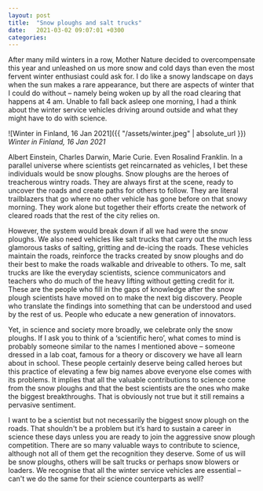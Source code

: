 ```yaml
---
layout: post
title:  "Snow ploughs and salt trucks"
date:   2021-03-02 09:07:01 +0300
categories:
---
```


After many mild winters in a row, Mother Nature decided to overcompensate this year and unleashed on us more snow and cold days than even the most fervent winter enthusiast could ask for. I do like a snowy landscape on days when the sun makes a rare appearance, but there are aspects of winter that I could do without – namely being woken up by all the road clearing that happens at 4 am. Unable to fall back asleep one morning, I had a think about the winter service vehicles driving around outside and what they might have to do with science.

![Winter in Finland, 16 Jan 2021]({{ "/assets/winter.jpeg" | absolute_url }})
*Winter in Finland, 16 Jan 2021*

Albert Einstein, Charles Darwin, Marie Curie. Even Rosalind Franklin. In a parallel universe where scientists get reincarnated as vehicles, I bet these individuals would be snow ploughs. Snow ploughs are the heroes of treacherous wintry roads. They are always first at the scene, ready to uncover the roads and create paths for others to follow. They are literal trailblazers that go where no other vehicle has gone before on that snowy morning. They work alone but together their efforts create the network of cleared roads that the rest of the city relies on.

However, the system would break down if all we had were the snow ploughs. We also need vehicles like salt trucks that carry out the much less glamorous tasks of salting, gritting and de-icing the roads. These vehicles maintain the roads, reinforce the tracks created by snow ploughs and do their best to make the roads walkable and driveable to others. To me, salt trucks are like the everyday scientists, science communicators and teachers who do much of the heavy lifting without getting credit for it. These are the people who fill in the gaps of knowledge after the snow plough scientists have moved on to make the next big discovery. People who translate the findings into something that can be understood and used by the rest of us. People who educate a new generation of innovators.

Yet, in science and society more broadly, we celebrate only the snow ploughs. If I ask you to think of a ‘scientific hero’, what comes to mind is probably someone similar to the names I mentioned above – someone dressed in a lab coat, famous for a theory or discovery we have all learn about in school. These people certainly deserve being called heroes but this practice of elevating a few big names above everyone else comes with its problems. It implies that all the valuable contributions to science come from the snow ploughs and that the best scientists are the ones who make the biggest breakthroughs. That is obviously not true but it still remains a pervasive sentiment.

I want to be a scientist but not necessarily the biggest snow plough on the roads. That shouldn't be a problem but it’s hard to sustain a career in science these days unless you are ready to join the aggressive snow plough competition. There are so many valuable ways to contribute to science, although not all of them get the recognition they deserve. Some of us will be snow ploughs, others will be salt trucks or perhaps snow blowers or loaders. We recognise that all the winter service vehicles are essential – can't we do the same for their science counterparts as well?
